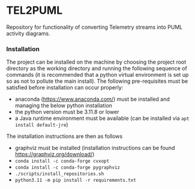 # TEL2PUML
Repository for functionality of converting Telemetry streams into PUML activity diagrams.

### <b>Installation</b>
The project can be installed on the machine by choosing the project root directory as the working directory and running the following sequence of commands (it is recommended that a python virtual environment is set up so as not to pollute the main install). The following pre-requisites must be satisfied before installation can occur properly:

* anaconda (https://www.anaconda.com/) must be installed and managing the below python installation
* the python version must be 3.11.8 or lower
* a Java runtime environment must be available (can be installed via `apt install default-jre`)

The installation instructions are then as follows

* graphviz must be installed (installation instructions can be found https://graphviz.org/download/)
* `conda install -c conda-forge cvxopt`
* `conda install -c conda-forge pygraphviz`
* `./scripts/install_repositories.sh`
* `python3.11 -m pip install -r requirements.txt`
